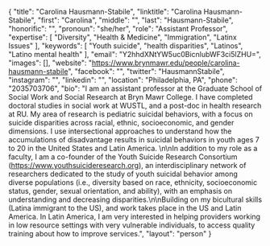 {
  "title": "Carolina Hausmann-Stabile",
  "linktitle": "Carolina Hausmann-Stabile",
  "first": "Carolina",
  "middle": "",
  "last": "Hausmann-Stabile",
  "honorific": "",
  "pronoun": "she/her",
  "role": "Assistant Professor",
  "expertise": [
    "Diversity",
    "Health & Medicine",
    "Immigration",
    "Latinx Issues"
  ],
  "keywords": [
    "Youth suicide",
    "health disparities",
    "Latinos",
    "Latino mental health"
  ],
  "email": "Y2hhdXNtYW5uc0BicnlubWF3ci5lZHU=",
  "images": [],
  "website": "https://www.brynmawr.edu/people/carolina-hausmann-stabile",
  "facebook": "",
  "twitter": "HausmannStabile",
  "instagram": "",
  "linkedin": "",
  "location": "Philadelphia, PA",
  "phone": "2035703706",
  "bio": "I am an assistant professor at the Graduate School of Social Work and Social Research at Bryn Mawr College. I have completed doctoral studies in social work at WUSTL, and a post-doc in health research at RU. My area of research is pediatric suicidal behaviors, with a focus on suicide disparities across racial, ethnic, socioeconomic, and gender dimensions. I use intersectional approaches to understand how the accumulations of disadvantage results in suicidal behaviors in youth ages 7 to 20 in the United States and Latin America. \n\nIn addition to my role as a faculty, I am a co-founder of the Youth Suicide Research Consortium (https://www.youthsuicideresearch.org), an interdisciplinary network of researchers dedicated to the study of youth suicidal behavior among diverse populations (i.e., diversity based on race, ethnicity, socioeconomic status, gender, sexual orientation, and ability), with an emphasis on understanding and decreasing disparities.\n\nBuilding on my bicultural skills (Latina immigrant to the US), and work takes place in the US and Latin America. In Latin America, I am very interested in helping providers working in low resource settings with very vulnerable individuals, to access quality training about how to improve services.",
  "layout": "person"
}